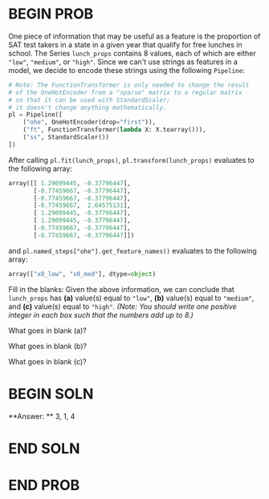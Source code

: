 # BEGIN PROB
One piece of information that may be useful as a feature is the proportion of SAT test takers in a state in a given year that qualify for free lunches in school. The Series `lunch_props` contains 8 values, each of which are either `"low"`, `"medium"`, or `"high"`. Since we can't use strings as features in a model, we decide to encode these strings using the following `Pipeline`:

```py
# Note: The FunctionTransformer is only needed to change the result
# of the OneHotEncoder from a "sparse" matrix to a regular matrix
# so that it can be used with StandardScaler;
# it doesn't change anything mathematically.
pl = Pipeline([
    ("ohe", OneHotEncoder(drop="first")),
    ("ft", FunctionTransformer(lambda X: X.toarray())),
    ("ss", StandardScaler())
])
```

After calling `pl.fit(lunch_props)`, `pl.transform(lunch_props)` evaluates to the following array:

```py
array([[ 1.29099445, -0.37796447],
       [-0.77459667, -0.37796447],
       [-0.77459667, -0.37796447],
       [-0.77459667,  2.64575131],
       [ 1.29099445, -0.37796447],
       [ 1.29099445, -0.37796447],
       [-0.77459667, -0.37796447],
       [-0.77459667, -0.37796447]])
```

and `pl.named_steps["ohe"].get_feature_names()` evaluates to the following array:

```py
array(["x0_low", "x0_med"], dtype=object)
```

Fill in the blanks: Given the above information, we can conclude that `lunch_props` has __(a)__ value(s) equal to `"low"`, __(b)__ value(s) equal to `"medium"`, and __(c)__ value(s) equal to `"high"`. *(Note: You should write one positive integer in each box such that the numbers add up to 8.)*


What goes in blank (a)?

What goes in blank (b)?

What goes in blank (c)?

# BEGIN SOLN
**Answer: ** 3, 1, 4

# END SOLN

# END PROB